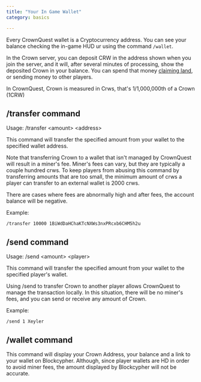 ```yaml
---
title: "Your In Game Wallet"
category: basics

---
```

Every CrownQuest wallet is a Cryptocurrency address. 
You can see your balance checking the in-game HUD ur using the command ```/wallet```.

In the Crown server, you can deposit CRW in the address shown when you join the server, and it will, after several minutes of processing, show the deposited Crown in your balance. You can spend that money [claiming land](/wiki/land.html), or sending money to other players.  

In CrownQuest, Crown is measured in Crws, that's 1/1,000,000th of a Crown (1CRW)

/transfer command
------------------
Usage: /transfer \<amount\> \<address\>

This command will transfer the specified amount from your wallet to the specified wallet address.

Note that transferring Crown to a wallet that isn't managed by CrownQuest will result in a miner's fee. Miner's fees can vary, but they are typically a couple hundred crws. To keep players from abusing this command by transferring amounts that are too small, the minimum amount of crws a player can transfer to an external wallet is 2000 crws. 

There are cases where fees are abnormally high and after fees, the account balance will be negative.

Example:
````
/transfer 10000 1BiWdDaHChaKTcNXWs3nxPRcxb6CHM5h2u
````

/send command
------------------
Usage: /send \<amount\> \<player\>

This command will transfer the specified amount from your wallet to the specified player's wallet.

Using /send to transfer Crown to another player allows CrownQuest to manage the transaction locally. In this situation, there will be no miner's fees, and you can send or receive any amount of Crown.

Example:
````
/send 1 Xeyler
````


/wallet command
-------------------
This command will display your Crown Address, your balance and a link to your wallet on Blockcypher. Although, since player wallets are HD in order to avoid miner fees, the amount displayed by Blockcypher will not be accurate.